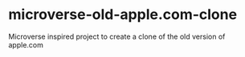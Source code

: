 # microverse-old-apple.com-clone
Microverse inspired project to create a clone of the old version of apple.com
